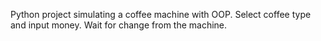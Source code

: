Python project simulating a coffee machine with OOP.
Select coffee type and input money.
Wait for change from the machine. 
